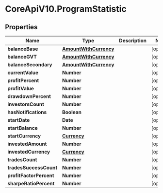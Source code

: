 # CoreApiV10.ProgramStatistic

## Properties
Name | Type | Description | Notes
------------ | ------------- | ------------- | -------------
**balanceBase** | [**AmountWithCurrency**](AmountWithCurrency.md) |  | [optional] 
**balanceGVT** | [**AmountWithCurrency**](AmountWithCurrency.md) |  | [optional] 
**balanceSecondary** | [**AmountWithCurrency**](AmountWithCurrency.md) |  | [optional] 
**currentValue** | **Number** |  | [optional] 
**profitPercent** | **Number** |  | [optional] 
**profitValue** | **Number** |  | [optional] 
**drawdownPercent** | **Number** |  | [optional] 
**investorsCount** | **Number** |  | [optional] 
**hasNotifications** | **Boolean** |  | [optional] 
**startDate** | **Date** |  | [optional] 
**startBalance** | **Number** |  | [optional] 
**startCurrency** | [**Currency**](Currency.md) |  | [optional] 
**investedAmount** | **Number** |  | [optional] 
**investedCurrency** | [**Currency**](Currency.md) |  | [optional] 
**tradesCount** | **Number** |  | [optional] 
**tradesSuccessCount** | **Number** |  | [optional] 
**profitFactorPercent** | **Number** |  | [optional] 
**sharpeRatioPercent** | **Number** |  | [optional] 


